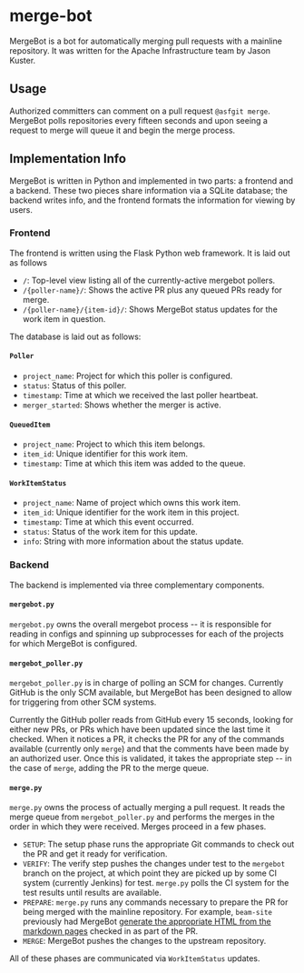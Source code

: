 # merge-bot

MergeBot is a bot for automatically merging pull requests with a mainline
repository. It was written for the Apache Infrastructure team by Jason Kuster.

## Usage

Authorized committers can comment on a pull request `@asfgit merge`. MergeBot
polls repositories every fifteen seconds and upon seeing a request to merge will
queue it and begin the merge process.

## Implementation Info

MergeBot is written in Python and implemented in two parts: a frontend and a
backend. These two pieces share information via a SQLite database; the backend
writes info, and the frontend formats the information for viewing by users.

### Frontend

The frontend is written using the Flask Python web framework. It is laid out as
follows
*   `/`: Top-level view listing all of the currently-active mergebot pollers.
*   `/{poller-name}/`: Shows the active PR plus any queued PRs ready for merge.
*   `/{poller-name}/{item-id}/`: Shows MergeBot status updates for the work item
    in question.

The database is laid out as follows:

#### `Poller`

*   `project_name`: Project for which this poller is configured.
*   `status`: Status of this poller.
*   `timestamp`: Time at which we received the last poller heartbeat.
*   `merger_started`: Shows whether the merger is active.

#### `QueuedItem`

*   `project_name`: Project to which this item belongs.
*   `item_id`: Unique identifier for this work item.
*   `timestamp`: Time at which this item was added to the queue.

#### `WorkItemStatus`

*   `project_name`: Name of project which owns this work item.
*   `item_id`: Unique identifier for the work item in this project.
*   `timestamp`: Time at which this event occurred.
*   `status`: Status of the work item for this update.
*   `info`: String with more information about the status update.

### Backend

The backend is implemented via three complementary components.

#### `mergebot.py`

`mergebot.py` owns the overall mergebot process -- it is responsible for reading
in configs and spinning up subprocesses for each of the projects for which
MergeBot is configured.

#### `mergebot_poller.py`

`mergebot_poller.py` is in charge of polling an SCM for changes. Currently
GitHub is the only SCM available, but MergeBot has been designed to allow for
triggering from other SCM systems.

Currently the GitHub poller reads from GitHub every 15 seconds, looking for
either new PRs, or PRs which have been updated since the last time it checked.
When it notices a PR, it checks the PR for any of the commands available
(currently only `merge`) and that the comments have been made by an authorized
user. Once this is validated, it takes the appropriate step -- in the case of
`merge`, adding the PR to the merge queue.

#### `merge.py`

`merge.py` owns the process of actually merging a pull request. It reads the
merge queue from `mergebot_poller.py` and performs the merges in the order in
which they were received. Merges proceed in a few phases.

*   `SETUP`: The setup phase runs the appropriate Git commands to check out the
    PR and get it ready for verification.
*   `VERIFY`: The verify step pushes the changes under test to the `mergebot`
    branch on the project, at which point they are picked up by some CI system
    (currently Jenkins) for test. `merge.py` polls the CI system for the test
    results until results are available.
*   `PREPARE`: `merge.py` runs any commands necessary to prepare the PR for
    being merged with the mainline repository. For example, `beam-site`
    previously had MergeBot
    [generate the appropriate HTML from the markdown pages](https://github.com/jasonkuster/merge-bot/blob/90c0f45a09afb72d88e0a580ab3f071a7017d9b3/config/beam-site.yaml#L10)
    checked in as part of the PR.
*   `MERGE`: MergeBot pushes the changes to the upstream repository.

All of these phases are communicated via `WorkItemStatus` updates.
